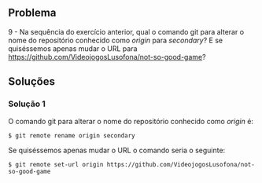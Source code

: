 ## Problema

9 - Na sequência do exercício anterior, qual o comando git para alterar o nome
do repositório conhecido como _origin_ para _secondary_? E se quiséssemos
apenas mudar o URL para https://github.com/VideojogosLusofona/not-so-good-game?

## Soluções

### Solução 1

O comando git para alterar o nome do repositório conhecido como _origin_ é:

```
$ git remote rename origin secondary
```

Se quiséssemos apenas mudar o URL o comando seria o seguinte:

```
$ git remote set-url origin https://github.com/VideojogosLusofona/not-so-good-game
```